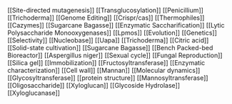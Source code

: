 [[Site-directed mutagenesis]]
[[Transglucosylation]]
[[Penicillium]]
[[Trichoderma]]
[[Genome Editing]]
[[Crispr/cas]]
[[Thermophiles]]
[[Cazymes]]
[[Sugarcane Bagasse]]
[[Enzymatic Saccharification]]
[[Lytic Polysaccharide Monooxygenases]]
[[Lpmos]]
[[Evolution]]
[[Genetics]]
[[Selectivity]]
[[Nucleobase]]
[[Uapa]]
[[Trichoderma]]
[[Citric acid]]
[[Solid-state cultivation]]
[[Sugarcane Bagasse]]
[[Bench Packed-bed Bioreactor]]
[[Aspergillus niger]]
[[Sexual cycle]]
[[Fungal Reproduction]]
[[Silica gel]]
[[Immobilization]]
[[Fructosyltransferase]]
[[Enzymatic characterization]]
[[Cell wall]]
[[Mannan]]
[[Molecular dynamics]]
[[Glycosyltransferase]]
[[protein structure]]
[[Mannosyltransferase]]
[[Oligosaccharide]]
[[Xyloglucan]]
[[Glycoside Hydrolase]]
[[Xyloglucanase]]
